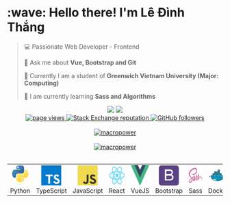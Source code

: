 <h1 align="left" id="macropower-title">:wave: Hello there! I'm Lê Đình Thắng</h1>

> 💻 Passionate Web Developer - Frontend
 >
> 💬 Ask me about **Vue, Bootstrap and Git**
 > 
> 🏫 Currently I am a student of **Greenwich Vietnam University (Major: Computing)**
 > 
> 🌱 I am currently learning **Sass and Algorithms**


<div align="center"">
  <a href="mailto:thangld2407@gamil.com"><img src="https://img.shields.io/badge/e‑mail-D14836.svg?style=for-the-badge&logo=GMail&logoColor=white"/></a>
  <a href="https://www.instagram.com/imthangg.2407/"><img src="https://img.shields.io/badge/instagram-E4405F.svg?style=for-the-badge&logo=instagram&logoColor=white"/></a>
</div>

<div align="center">
  <a href="https://github.com/thangld2407/thangld2407">
    <img src="https://komarev.com/ghpvc/?username=thangld2407" alt="page views" />
  </a>
  <a href="https://stackoverflow.com/users/13995968">
    <img alt="Stack Exchange reputation" src="https://img.shields.io/stackexchange/stackoverflow/r/13995968?color=orange&label=reputation&logo=stackoverflow">
  </a>
  <a href="https://github.com/thangld2407?tab=followers">
    <img alt="GitHub followers" src="https://img.shields.io/github/followers/thangld2407?color=green&logo=github">
  </a>
</div>

<br>

<div align="center">
    <a href="https://github-readme-stats.vercel.app/api/top-langs/?username=thangld2407&layout=compact">
        <img src="https://github-readme-stats.vercel.app/api/top-langs/?username=thangld2407&layout=compact" alt="macropower"/>
    </a>
</div>

<br>

<div align="center">
    <a href="https://github-readme-stats.vercel.app/api?username=thangld2407&show_icons=true&count_private=true&include_all_commits=true">
        <img src="https://github-readme-stats.vercel.app/api?username=thangld2407&show_icons=true&count_private=true&include_all_commits=true" alt="macropower"/>
    </a> 
</div>

<br>

<table>
  <tr>
    <td align="center" width="96">
      <a href="#macropower-tech">
        <img src="./img/python-original.svg" width="48" height="48" alt="Python" />
      </a>
      <br>Python
    </td>
    <td align="center" width="96">
      <a href="#macropower-tech">
        <img src="./img/typescript-original.svg" width="48" height="48" alt="TypeScript" />
      </a>
      <br>TypeScript
    </td>
    <td align="center" width="96">
      <a href="#macropower-tech">
        <img src="./img/javascript-original.svg" width="48" height="48" alt="JavaScript" />
      </a>
      <br>JavaScript
    </td>
    <td align="center" width="96">
      <a href="#macropower-tech" >
        <img src="./img/react-original.svg" width="48" height="48" alt="React" />
      </a>
      <br>React
    </td>
    <td align="center" width="96">
      <a href="#macropower-tech" >
        <img src="./img/vue-original.svg" width="48" height="48" alt="VueJS" />
      </a>
      <br>VueJS
    </td>
    <td align="center" width="96">
      <a href="#macropower-tech">
        <img src="./img/bootstrap-plain.svg" width="48" height="48" alt="Bootstrap" />
      </a>
      <br>Bootstrap
    </td>
    <td align="center" width="96">
      <a href="#macropower-tech">
        <img src="./img/sass-original.svg" width="48" height="48" alt="Sass" />
      </a>
      <br>Sass
    </td>
    <td align="center" width="96"> 
      <a href="#macropower-tech" >
        <img src="./img/docker-original.svg" width="48" height="48" alt="Docker" />
      </a>
      <br>Docker
    </td>
    <td align="center"  width="96">
      <a href="#macropower-tech">
        <img src="./img/mysql-original.svg" width="48" height="48" alt="MySQL" />
      </a>
      <br>MySQL
    </td>
    <td align="center"  width="96">
      <a href="#macropower-tech">
        <img src="./img/git-original.svg" width="48" height="48" alt="GIT" />
      </a>
      <br>Git
    </td>
  </tr>
</table>
